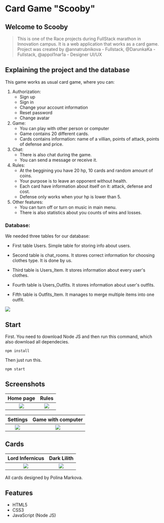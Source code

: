 # Card Game "Scooby"

## Welcome to Scooby
> This is one of the Race projects during FullStack marathon in Innovation campus. It is a web application that works as a card game.
> Project was created by @annatrubnikova - Fullstack, @DarunkaKa - Fullstack, @appol1nar1a - Designer UI/UX 

## Explaining the project and the database
This game works as usual card game, where you can:
1. Authorization:
    - Sign up
    - Sign in
    - Change your account information
    - Reset password
    - Change avatar
2. Game:
    - You can play with other person or computer
    - Game contains 20 different cards.
    - Cards contains information: name of a villian, points of attack, points of defense and price.
3. Chat:
    - There is also chat during the game.
    - You can send a message or receive it.
4. Rules:
    - At the beggining you have 20 hp, 10 cards and random amount of coins.
    - Your purpose is to leave an opponent without health.
    - Each card have information about itself on it: attack, defense and cost.
    - Defense only works when your hp is lower than 5.
5. Other features:
    - You can turn off or turn on music in main menu.
    - There is also statistics about you counts of wins and losses.

### Database:
We needed three tables for our database:

- First table Users. Simple table for storing info about users.

- Second table is chat_rooms. It stores correct information for choosing clothes type. It is done by us.

- Third table is Users_Item. It stores information about every user's clothes.

- Fourth table is Users_Outfits. It stores information about user's outfits.

- Fifth table is Outfits_Item. It manages to merge multiple items into one outfit.

<img src="https://i.imgur.com/VvUETnL.png">

## Start
First. You need to download Node JS and then run this command, which also download all dependecies.
```
npm install
```
Then just run this.
```
npm start
```
## Screenshots

| Home page | Rules |
| :---: |  :---: |
| <img src="https://i.imgur.com/qO3GWgj.png">  | <img src="https://i.imgur.com/4Ze9tDp.png">|


| Settings | Game with computer |
| :---: |  :---: |
| <img src="https://i.imgur.com/JlRK9TG.png">  | <img src="https://i.imgur.com/Hh6BX8f.png">|

## Cards
| Lord Infernicus | Dark Lilith |
| :---: |  :---: |
| <img src="https://i.imgur.com/6bSyotS.png">  | <img src="https://i.imgur.com/0wwzHkX.png">|

All cards designed by Polina Markova.
## Features

- HTML5
- CSS3
- JavaScript (Node JS)

